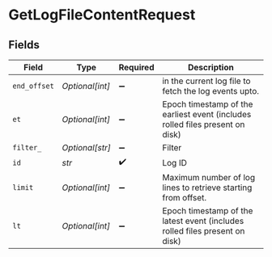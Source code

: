 # GetLogFileContentRequest


## Fields

| Field                                                                         | Type                                                                          | Required                                                                      | Description                                                                   |
| ----------------------------------------------------------------------------- | ----------------------------------------------------------------------------- | ----------------------------------------------------------------------------- | ----------------------------------------------------------------------------- |
| `end_offset`                                                                  | *Optional[int]*                                                               | :heavy_minus_sign:                                                            | in the current log file to fetch the log events upto.                         |
| `et`                                                                          | *Optional[int]*                                                               | :heavy_minus_sign:                                                            | Epoch timestamp of the earliest event (includes rolled files present on disk) |
| `filter_`                                                                     | *Optional[str]*                                                               | :heavy_minus_sign:                                                            | Filter                                                                        |
| `id`                                                                          | *str*                                                                         | :heavy_check_mark:                                                            | Log ID                                                                        |
| `limit`                                                                       | *Optional[int]*                                                               | :heavy_minus_sign:                                                            | Maximum number of log lines to retrieve starting from offset.                 |
| `lt`                                                                          | *Optional[int]*                                                               | :heavy_minus_sign:                                                            | Epoch timestamp of the latest event (includes rolled files present on disk)   |